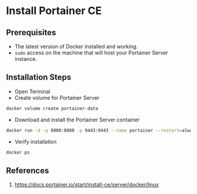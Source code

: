 # Install Portainer CE

## Prerequisites

* The latest version of Docker installed and working.
* `sudo` access on the machine that will host your Portainer Server instance.

## Installation Steps

* Open Terminal
* Create volume for Portainer Server

```bash
docker volume create portainer-data
```

* Download and install the Portainer Server container

```bash
docker run -d -p 8000:8000 -p 9443:9443 --name portainer --restart=always -v /var/run/docker.sock:/var/run/docker.sock -v portainer-data:/data portainer/portainer-ce:2.21.2
```

* Verify installation

```bash
docker ps
```

## References

1. <https://docs.portainer.io/start/install-ce/server/docker/linux>
